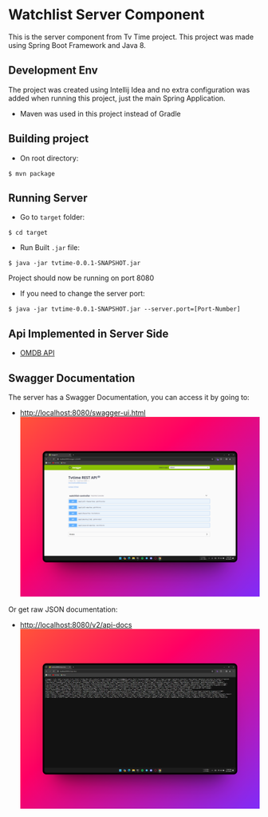 # Watchlist Server Component

This is the server component from Tv Time project. This project was made using Spring Boot Framework and Java 8.

## Development Env
The project was created using Intellij Idea and no extra configuration was added when running this project, just the main Spring Application.

* Maven was used in this project instead of Gradle

## Building project
- On root directory:
```
$ mvn package
```

## Running Server
- Go to `target` folder:
```
$ cd target
```

- Run Built `.jar` file:
```
$ java -jar tvtime-0.0.1-SNAPSHOT.jar
```

Project should now be running on port 8080

- If you need to change the server port:
```
$ java -jar tvtime-0.0.1-SNAPSHOT.jar --server.port=[Port-Number]
```

## Api Implemented in Server Side
* [OMDB API](http://www.omdbapi.com/)

## Swagger Documentation
The server has a Swagger Documentation, you can access it by going to:
- [http://localhost:8080/swagger-ui.html](http://localhost:8080/swagger-ui.html)
![Swagger UI](../assets/swaggerui.png)

Or get raw JSON documentation:
- [http://localhost:8080/v2/api-docs](http://localhost:8080/v2/api-docs)
![Swagger JSON](../assets/api-docs.png)